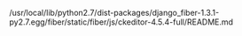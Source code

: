 /usr/local/lib/python2.7/dist-packages/django_fiber-1.3.1-py2.7.egg/fiber/static/fiber/js/ckeditor-4.5.4-full/README.md